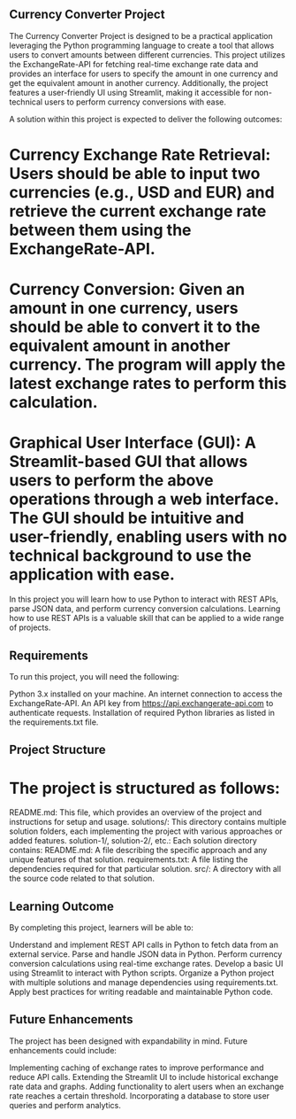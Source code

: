 ## Currency Converter Project
The Currency Converter Project is designed to be a practical application leveraging the Python programming language to create a tool that allows users to convert amounts between different currencies. This project utilizes the ExchangeRate-API for fetching real-time exchange rate data and provides an interface for users to specify the amount in one currency and get the equivalent amount in another currency. Additionally, the project features a user-friendly UI using Streamlit, making it accessible for non-technical users to perform currency conversions with ease.

A solution within this project is expected to deliver the following outcomes:

# Currency Exchange Rate Retrieval: Users should be able to input two currencies (e.g., USD and EUR) and retrieve the current exchange rate between them using the ExchangeRate-API.
# Currency Conversion: Given an amount in one currency, users should be able to convert it to the equivalent amount in another currency. The program will apply the latest exchange rates to perform this calculation.
# Graphical User Interface (GUI): A Streamlit-based GUI that allows users to perform the above operations through a web interface. The GUI should be intuitive and user-friendly, enabling users with no technical background to use the application with ease.
  In this project you will learn how to use Python to interact with REST APIs, parse JSON data, and perform currency conversion calculations. Learning how to use REST APIs is a valuable skill that can be applied to a wide range of projects.

## Requirements
To run this project, you will need the following:

Python 3.x installed on your machine.
An internet connection to access the ExchangeRate-API.
An API key from https://api.exchangerate-api.com to authenticate requests.
Installation of required Python libraries as listed in the requirements.txt file.

## Project Structure
# The project is structured as follows:

README.md: This file, which provides an overview of the project and instructions for setup and usage.
solutions/: This directory contains multiple solution folders, each implementing the project with various approaches or added features.
solution-1/, solution-2/, etc.: Each solution directory contains:
README.md: A file describing the specific approach and any unique features of that solution.
requirements.txt: A file listing the dependencies required for that particular solution.
src/: A directory with all the source code related to that solution.

## Learning Outcome
By completing this project, learners will be able to:

Understand and implement REST API calls in Python to fetch data from an external service.
Parse and handle JSON data in Python.
Perform currency conversion calculations using real-time exchange rates.
Develop a basic UI using Streamlit to interact with Python scripts.
Organize a Python project with multiple solutions and manage dependencies using requirements.txt.
Apply best practices for writing readable and maintainable Python code.
## Future Enhancements
The project has been designed with expandability in mind. Future enhancements could include:

Implementing caching of exchange rates to improve performance and reduce API calls.
Extending the Streamlit UI to include historical exchange rate data and graphs.
Adding functionality to alert users when an exchange rate reaches a certain threshold.
Incorporating a database to store user queries and perform analytics.
